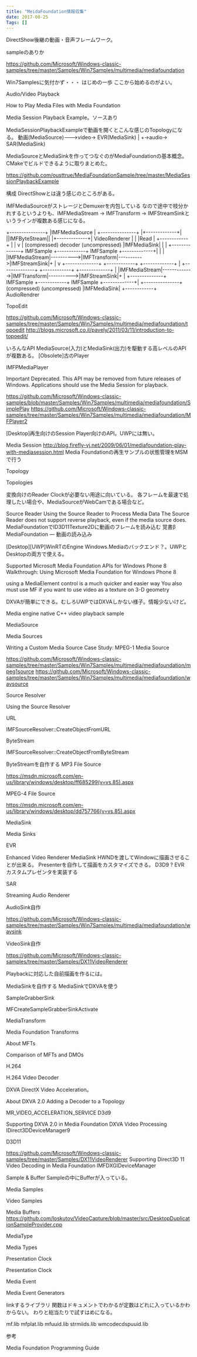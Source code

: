 ```yaml
---
title: "MeidaFoundation情報収集"
date: 2017-08-25
Tags: []
---
```


DirectShow後継の動画・音声フレームワーク。

sampleのありか

https://github.com/Microsoft/Windows-classic-samples/tree/master/Samples/Win7Samples/multimedia/mediafoundation

Win7Samplesに気付かず・・・
はじめの一歩
ここから始めるのがよい。

Audio/Video Playback

How to Play Media Files with Media Foundation

Media Session Playback Example。ソースあり



MediaSessionPlaybackExampleで動画を開くとこんな感じのTopologyになる。
動画(MediaSource)--->video-> EVR(MediaSink)
                 |
                 +->audio-> SAR(MediaSink)

MediaSourceとMediaSinkを作ってつなぐのがMediaFoundationの基本概念。
CMakeでビルドできるように取りまとめた。

https://github.com/ousttrue/MediaFoundationSample/tree/master/MediaSessionPlaybackExample

構成
DirectShowとは違う感じのところがある。

IMFMediaSourceがストレージとDemuxerを内包している
なので途中で枝分かれするというよりも、IMFMediaStream -> IMFTransform -> IMFStreamSinkというラインが複数ある感じになる。


+---------------+
|IMFMediaSource |
+---------------+
|+-------------+|
||IMFByteStream||
|+-------------+|                                          VideoRenderer
|  |  |Read     |                                          +------------+
|  |  v         |     (compressed) decoder (uncompressed)  |IMFMediaSink|
|  | +--------------+ IMFSample +------------+ IMFSample +-------------+|
|  | |IMFMediaStream|---------->|IMFTransform|---------->|IMFStreamSink|+
|  v +--------------+           +------------+           +-------------+
| +--------------+              +------------+           +-------------+
| |IMFMediaStream|------------->|IMFTransform|---------->|IMFStreamSink|+
| +--------------+  IMFSample   +------------+ IMFSample +-------------+|
+---------------+   (compressed)           (uncompressed)  |IMFMediaSink|
                                                           +------------+
                                                           AudioRendrer

TopoEdit

https://github.com/Microsoft/Windows-classic-samples/tree/master/Samples/Win7Samples/multimedia/mediafoundation/topoedit
http://blogs.microsoft.co.il/pavely/2011/03/11/introduction-to-topoedit/

いろんなAPI
MediaSource(入力)とMediaSink(出力)を駆動する高レベルのAPIが複数ある。
[Obsolete]古のPlayer

IMFPMediaPlayer


Important  Deprecated. This API may be removed from future releases of Windows. Applications should use the Media Session for playback.


https://github.com/Microsoft/Windows-classic-samples/blob/master/Samples/Win7Samples/multimedia/mediafoundation/SimplePlay
https://github.com/Microsoft/Windows-classic-samples/tree/master/Samples/Win7Samples/multimedia/mediafoundation/MFPlayer2

[Desktop]再生向けのSession
Player向けのAPI。UWPには無い。

Media Session
http://blog.firefly-vj.net/2009/06/01/mediafoundation-play-with-mediasession.html
Media Foundationの再生サンプルの状態管理をMSMで行う

Topology

Topologies

変換向けのReader
Clockが必要ない用途に向いている。
各フレームを最速で処理したい場合や、MediaSourceがWebCamである場合など。

Source Reader
Using the Source Reader to Process Media Data
The Source Reader does not support reverse playback, even if the media source does.
MediaFoundationでID3D11Texture2Dに動画のフレームを読み込む 覚書β
MediaFoundation — 動画の読み込み

[Desktop][UWP]WinRTのEngine
Windows.Mediaのバックエンド？。UWPとDesktopの両方で使える。

Supported Microsoft Media Foundation APIs for Windows Phone 8
Walkthrough: Using Microsoft Media Foundation for Windows Phone 8


using a MediaElement control is a much quicker and easier way
You also must use MF if you want to use video as a texture on 3-D geometry

DXVAが簡単にできる。むしろUWPではDXVAしかない様子。情報少ないけど。

Media engine native C++ video playback sample

MediaSource

Media Sources

Writing a Custom Media Source
Case Study: MPEG-1 Media Source

https://github.com/Microsoft/Windows-classic-samples/tree/master/Samples/Win7Samples/multimedia/mediafoundation/mpeg1source
https://github.com/Microsoft/Windows-classic-samples/tree/master/Samples/Win7Samples/multimedia/mediafoundation/wavsource

Source Resolver

Using the Source Resolver

URL

IMFSourceResolver::CreateObjectFromURL

ByteStream

IMFSourceResolver::CreateObjectFromByteStream

ByteStreamを自作する
MP3 File Source

https://msdn.microsoft.com/en-us/library/windows/desktop/ff685299(v=vs.85).aspx

MPEG-4 File Source

https://msdn.microsoft.com/en-us/library/windows/desktop/dd757766(v=vs.85).aspx

MediaSink

Media Sinks

EVR

Enhanced Video Renderer
MediaSink
HWNDを渡してWindowに描画させることが出来る。
Presenterを自作して描画をカスタマイズできる。
D3D9 ?
EVR カスタムプレゼンタを実装する

SAR

Streaming Audio Renderer

AudioSink自作

https://github.com/Microsoft/Windows-classic-samples/tree/master/Samples/Win7Samples/multimedia/mediafoundation/wavsink

VideoSink自作

https://github.com/Microsoft/Windows-classic-samples/tree/master/Samples/DX11VideoRenderer

Playbackに対応した自前描画を作るには。

MediaSinkを自作する
MediaSinkでDXVAを使う

SampleGrabberSink

MFCreateSampleGrabberSinkActivate

MediaTransform

Media Foundation Transforms

About MFTs

Comparison of MFTs and DMOs

H.264

H.264 Video Decoder

DXVA
DirectX Video Acceleration。

About DXVA 2.0
Adding a Decoder to a Topology

MR_VIDEO_ACCELERATION_SERVICE
D3d9

Supporting DXVA 2.0 in Media Foundation
DXVA Video Processing
IDirect3DDeviceManager9

D3D11

https://github.com/Microsoft/Windows-classic-samples/tree/master/Samples/DX11VideoRenderer
Supporting Direct3D 11 Video Decoding in Media Foundation
IMFDXGIDeviceManager

Sample & Buffer
Sampleの中にBufferが入っている。

Media Samples

Video Samples

Media Buffers
https://github.com/loskutov/VideoCapture/blob/master/src/DesktopDuplicationSampleProvider.cpp

MediaType

Media Types

Presentation Clock

Presentation Clock

Media Event

Media Event Generators

linkするライブラリ
関数はドキュメントでわかるが定数はどれに入っているかわからない。
わりと総当たりで試すはめになる。

mf.lib
mfplat.lib
mfuuid.lib
strmiids.lib
wmcodecdspuuid.lib

参考

Media Foundation Programming Guide

